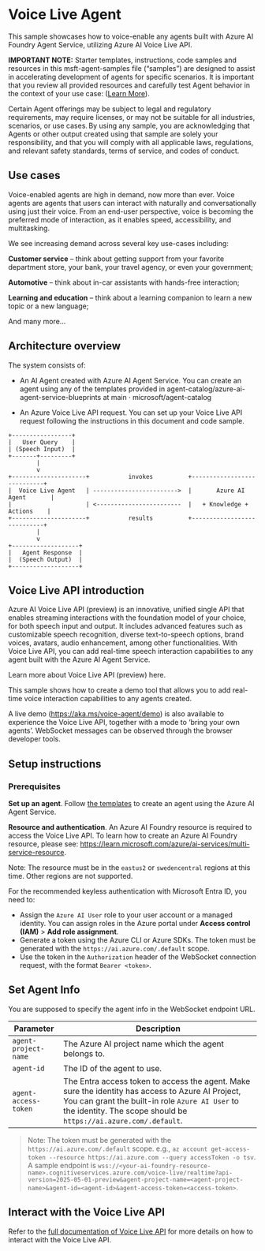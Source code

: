 # Voice Live Agent

This sample showcases how to voice-enable any agents built with Azure AI Foundry Agent Service, utilizing Azure AI Voice Live API.

**IMPORTANT NOTE:** Starter templates, instructions, code samples and resources in this msft-agent-samples file (“samples”) are designed to assist in accelerating development of agents for specific scenarios. It is important that you review all provided resources and carefully test Agent behavior in the context of your use case: ([Learn More](https://learn.microsoft.com/en-us/legal/cognitive-services/agents/transparency-note?context=%2Fazure%2Fai-services%2Fagents%2Fcontext%2Fcontext)).

Certain Agent offerings may be subject to legal and regulatory requirements, may require licenses, or may not be suitable for all industries, scenarios, or use cases. By using any sample, you are acknowledging that Agents or other output created using that sample are solely your responsibility, and that you will comply with all applicable laws, regulations, and relevant safety standards, terms of service, and codes of conduct.

## Use cases

Voice-enabled agents are high in demand, now more than ever. Voice agents are agents that users can interact with naturally and conversationally using just their voice. From an end-user perspective, voice is becoming the preferred mode of interaction, as it enables speed, accessibility, and multitasking.

We see increasing demand across several key use-cases including:

**Customer service** – think about getting support from your favorite department store, your bank, your travel agency, or even your government;

**Automotive** – think about in-car assistants with hands-free interaction;

**Learning and education** – think about a learning companion to learn a new topic or a new language;

And many more…

## Architecture overview

The system consists of:

- An AI Agent created with Azure AI Agent Service. You can create an agent using any of the templates provided in agent-catalog/azure-ai-agent-service-blueprints at main · microsoft/agent-catalog

- An Azure Voice Live API request. You can set up your Voice Live API request following the instructions in this document and code sample.

```text
+-----------------+
|   User Query    |
| (Speech Input)  |
+-------+---------+
        |
        v
+---------------------+           invokes          +----------------------------+
|  Voice Live Agent   | ------------------------>  |       Azure AI Agent       |
|                     | <------------------------  |   + Knowledge + Actions    |
+---------------------+           results          +----------------------------+
        |
        v
+-------------------+
|   Agent Response  |
|  (Speech Output)  |
+-------------------+
```

## Voice Live API introduction

Azure AI Voice Live API (preview) is an innovative, unified single API that enables streaming interactions with the foundation model of your choice, for both speech input and output. It includes advanced features such as customizable speech recognition, diverse text-to-speech options, brand voices, avatars, audio enhancement, among other functionalities. With Voice Live API, you can add real-time speech interaction capabilities to any agent built with the Azure AI Agent Service.

Learn more about Voice Live API (preview) here.

This sample shows how to create a demo tool that allows you to add real-time voice interaction capabilities to any agents created.

A live demo (<https://aka.ms/voice-agent/demo>) is also available to experience the Voice Live API, together with a mode to ‘bring your own agents’. WebSocket messages can be observed through the browser developer tools.

## Setup instructions

### Prerequisites

**Set up an agent**. Follow [the templates](../) to create an agent using the Azure AI Agent Service.

**Resource and authentication**. An Azure AI Foundry resource is required to access the Voice Live API. To learn how to create an Azure AI Foundry resource, please see: <https://learn.microsoft.com/azure/ai-services/multi-service-resource>.

Note: The resource must be in the `eastus2` or `swedencentral` regions at this time. Other regions are not supported.

For the recommended keyless authentication with Microsoft Entra ID, you need to:

- Assign the `Azure AI User` role to your user account or a managed identity. You can assign roles in the Azure portal under **Access control (IAM)** > **Add role assignment**.
- Generate a token using the Azure CLI or Azure SDKs. The token must be generated with the `https://ai.azure.com/.default` scope.
- Use the token in the `Authorization` header of the WebSocket connection request, with the format `Bearer <token>`.

## Set Agent Info

You are supposed to specify the agent info in the WebSocket endpoint URL.

| Parameter            | Description                                                                                                                                                                                                              |
| -------------------- | ------------------------------------------------------------------------------------------------------------------------------------------------------------------------------------------------------------------------ |
| `agent-project-name` | The Azure AI project name which the agent belongs to.                                                                                                                                                                    |
| `agent-id`           | The ID of the agent to use.                                                                                                                                                                                              |
| `agent-access-token` | The Entra access token to access the agent. Make sure the identity has access to Azure AI Project, You can grant the built-in role `Azure AI User` to the identity. The scope should be `https://ai.azure.com/.default`. |

> Note: The token must be generated with the `https://ai.azure.com/.default` scope. e.g., `az account get-access-token --resource https://ai.azure.com --query accessToken -o tsv`.
A sample endpoint is `wss://<your-ai-foundry-resource-name>.cognitiveservices.azure.com/voice-live/realtime?api-version=2025-05-01-preview&agent-project-name=<agent-project-name>&agent-id=<agent-id>&agent-access-token=<access-token>`.

## Interact with the Voice Live API

Refer to the [full documentation of Voice Live API](https://learn.microsoft.com/azure/ai-services/<placeholder>) for more details on how to interact with the Voice Live API.
